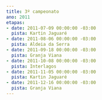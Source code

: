 ```yaml
---
title: 3º campeonato
ano: 2011
etapas:
- date: 2011-07-09 00:00:00 -03:00
  pista: Kartin Jaguaré
- date: 2011-08-06 00:00:00 -03:00
  pista: Aldeia da Serra
- date: 2011-09-18 00:00:00 -03:00
  pista: Granja Viana
- date: 2011-10-08 00:00:00 -03:00
  pista: Interlagos
- date: 2011-11-05 00:00:00 -03:00
  pista: Kartin Jaguaré
- date: 2011-12-16 00:00:00 -03:00
  pista: Granja Viana
---
```

